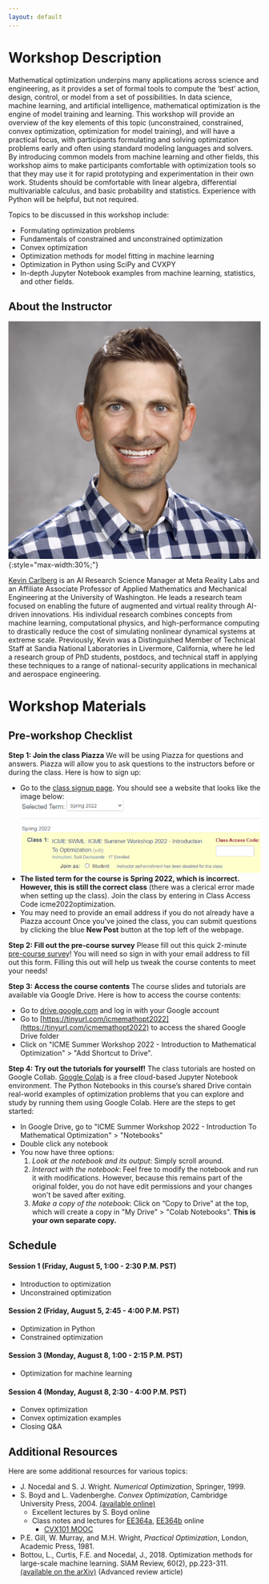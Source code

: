 ```yaml
---
layout: default
---
```


# Workshop Description

Mathematical optimization underpins many applications across science and
engineering, as it provides a set of formal tools to compute the ‘best’
action, design, control, or model from a set of possibilities. In data
science, machine learning, and artificial intelligence, mathematical
optimization is the engine of model training and learning. This workshop will
provide an overview of the key elements of this topic (unconstrained,
constrained, convex optimization, optimization for model training), and will
have a practical focus, with participants formulating and solving optimization
problems early and often using standard modeling languages and solvers. By
introducing common models from machine learning and other fields, this
workshop aims to make participants comfortable with optimization tools so that
they may use it for rapid prototyping and experimentation in their own work.
Students should be comfortable with linear algebra, differential multivariable
calculus, and basic probability and statistics. Experience with Python will be
helpful, but not required.

Topics to be discussed in this workshop include:

* Formulating optimization problems
* Fundamentals of constrained and unconstrained optimization
* Convex optimization
* Optimization methods for model fitting in machine learning
* Optimization in Python using SciPy and CVXPY
* In-depth Jupyter Notebook examples from machine learning, statistics, and other fields.

## About the Instructor

![Kevin Carlberg](/assets/img/profile.jpg){:style="max-width:30%;"}

[Kevin Carlberg](kevintcarlberg.net) is an AI Research Science Manager at Meta
Reality Labs and an Affiliate Associate Professor of Applied Mathematics and
Mechanical Engineering at the University of Washington. He leads a research
team focused on enabling the future of augmented and virtual reality through
AI-driven innovations. His individual research combines concepts from machine
learning, computational physics, and high-performance computing to drastically
reduce the cost of simulating nonlinear dynamical systems at extreme scale.
Previously, Kevin was a Distinguished Member of Technical Staff at Sandia
National Laboratories in Livermore, California, where he led a research group
of PhD students, postdocs, and technical staff in applying these techniques to
a range of national-security applications in mechanical and aerospace
engineering.

# Workshop Materials

## Pre-workshop Checklist

**Step 1: Join the class Piazza**
We will be using Piazza for questions and answers. Piazza will allow you to ask questions to the instructors before or during the class. Here is how to sign up:
- Go to the [class signup page](https://piazza.com/stanford/spring2022/icmeswml). You should see a website that looks like the image below:
![Piazza Signup Page](/assets/img/piazza_signup_page.PNG)
- **The listed term for the course is Spring 2022, which is incorrect. However, this is still the correct class** (there was a clerical error made when setting up the class). Join the class by entering in Class Access Code icme2022optimization.
- You may need to provide an email address if you do not already have a Piazza account
Once you've joined the class, you can submit questions by clicking the blue **New Post** button at the top left of the webpage.

**Step 2: Fill out the pre-course survey**
Please fill out this quick 2-minute [pre-course survey](https://forms.gle/8P4392TUFTVW5pMp7)! You will need so sign in with your email address to fill out this form.
Filling this out will help us tweak the course contents to meet your needs!

**Step 3: Access the course contents**
The course slides and tutorials are available via Google Drive. Here is how to access the course contents:
- Go to [drive.google.com](drive.google.com) and log in with your Google
  account
- Go to [https://tinyurl.com/icmemathopt2022](https://tinyurl.com/icmemathopt2022) to access
  the shared Google Drive folder
- Click on "ICME Summer Workshop 2022 - Introduction to Mathematical Optimization" > "Add Shortcut to Drive".

**Step 4: Try out the tutorials for yourself!**
The class tutorials are hosted on Google Collab. [Google Colab](https://colab.research.google.com/) is a free cloud-based Jupyter Notebook environment.
The Python Notebooks in this course’s shared Drive contain real-world examples of optimization problems that you can explore and study by running them using Google Colab. Here are the steps to get started:
- In Google Drive, go to "ICME Summer Workshop 2022 - Introduction To Mathematical
  Optimization" > "Notebooks"
- Double click any notebook
- You now have three options:
  1. *Look at the notebook and its output*: Simply scroll around.
  2. *Interact with the notebook*: Feel free to modify the notebook and run it
     with modifications. However, because this remains part of the original folder, you
     do not have edit permissions and your changes won't be saved after
       exiting.
  3. *Make a copy of the notebook*: Click on “Copy to Drive” at the top, which will create a copy in "My Drive" > "Colab Notebooks". **This is your own separate copy.**

## Schedule

#### Session 1 (Friday, August 5, 1:00 - 2:30 P.M. PST)
  - Introduction to optimization
  - Unconstrained optimization

#### Session 2 (Friday, August 5, 2:45 - 4:00 P.M. PST)
  - Optimization in Python
  - Constrained optimization

#### Session 3 (Monday, August 8, 1:00 - 2:15 P.M. PST)
  - Optimization for machine learning

#### Session 4 (Monday, August 8, 2:30 - 4:00 P.M. PST)
  - Convex optimization
  - Convex optimization examples
  - Closing Q&A


## Additional Resources

Here are some additional resources for various topics:

- J. Nocedal and S. J. Wright. *Numerical Optimization*, Springer, 1999.
- S. Boyd and L. Vadenberghe. *Convex Optimization*, Cambridge University
  Press, 2004. [(available online)](http://stanford.edu/~boyd/cvxbook/)
  - Excellent lectures by S. Boyd online
  - Class notes and lectures for
    [EE364a](http://web.stanford.edu/class/ee364a/),
    [EE364b](http://web.stanford.edu/class/ee364b/) online
	- [CVX101 MOOC](https://lagunita.stanford.edu/courses/Engineering/CVX101/Winter2014/about)
- P.E. Gill, W. Murray, and M.H. Wright, *Practical Optimization*, London,
  Academic Press, 1981.
- Bottou, L., Curtis, F.E. and Nocedal, J., 2018. Optimization methods for
  large-scale machine learning. SIAM Review, 60(2), pp.223-311. [(available on
  the arXiv)](https://arxiv.org/abs/1606.04838) (Advanced review article)
